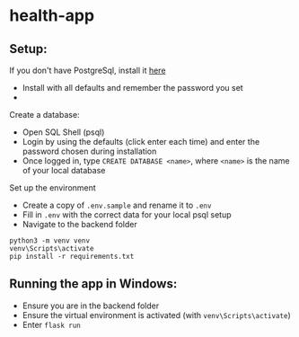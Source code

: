 # health-app

## Setup:

If you don't have PostgreSql, install it [here](https://www.postgresql.org/download/)

- Install with all defaults and remember the password you set
- 
Create a database:

- Open SQL Shell (psql)
- Login by using the defaults (click enter each time) and enter the password chosen during installation
- Once logged in, type `CREATE DATABASE <name>`, where `<name>` is the name of your local database

Set up the environment
- Create a copy of `.env.sample` and rename it to `.env`
- Fill in `.env` with the correct data for your local psql setup
- Navigate to the backend folder
```
python3 -m venv venv
venv\Scripts\activate
pip install -r requirements.txt
```

## Running the app in Windows:
  - Ensure you are in the backend folder
  - Ensure the virtual environment is activated (with `venv\Scripts\activate`)
  - Enter `flask run`


